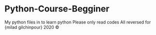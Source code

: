 # Python-Course-Begginer
My python files in to learn python
Please only read codes
All reversed for {milad gilchinpour} 2020 ©
